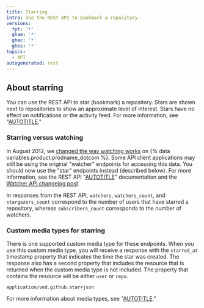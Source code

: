 ```yaml
---
title: Starring
intro: Use the REST API to bookmark a repository.
versions:
  fpt: '*'
  ghae: '*'
  ghec: '*'
  ghes: '*'
topics:
  - API
autogenerated: rest
---
```


## About starring

You can use the REST API to star (bookmark) a repository. Stars are shown next to repositories to show an approximate level of interest. Stars have no effect on notifications or the activity feed. For more information, see "[AUTOTITLE](/get-started/exploring-projects-on-github/saving-repositories-with-stars)."

### Starring versus watching

In August 2012, we [changed the way watching
works](https://github.com/blog/1204-notifications-stars) on {% data variables.product.prodname_dotcom %}. Some API
client applications may still be using the original "watcher" endpoints for accessing
this data. You should now use the "star" endpoints instead (described
below). For more information, see the REST API "[AUTOTITLE](/rest/activity/watching)" documentation and the [Watcher API changelog post](https://developer.github.com/changes/2012-09-05-watcher-api/).

In responses from the REST API, `watchers`, `watchers_count`, and `stargazers_count` correspond to the number of users that have starred a repository, whereas `subscribers_count` corresponds to the number of watchers.

### Custom media types for starring

There is one supported custom media type for these endpoints. When you use this custom media type, you will receive a response with the `starred_at` timestamp property that indicates the time the star was created. The response also has a second property that includes the resource that is returned when the custom media type is not included. The property that contains the resource will be either `user` or `repo`.

    application/vnd.github.star+json

For more information about media types, see "[AUTOTITLE](/rest/overview/media-types)."

<!-- Content after this section is automatically generated -->
